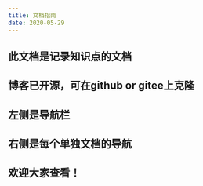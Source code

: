 ```yaml
---
title: 文档指南
date: 2020-05-29
---
```


## 此文档是记录知识点的文档 <br>
## 博客已开源，可在github or gitee上克隆 <br>
## 左侧是导航栏 <br>
## 右侧是每个单独文档的导航<br>
## 欢迎大家查看！

